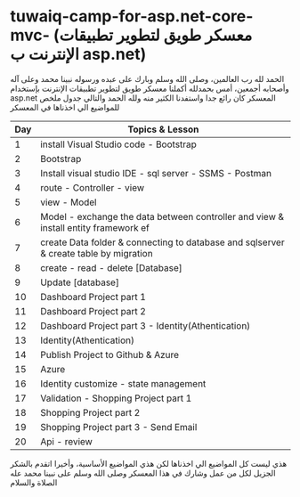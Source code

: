 # tuwaiq-camp-for-asp.net-core-mvc- (معسكر طويق لتطوير تطبيقات الإنترنت ب asp.net)

الحمد لله رب العالمين، وصلى الله وسلم وبارك على عبده ورسوله نبينا محمد وعلى آله وأصحابه أجمعين، أمس بحمدلله أكملنا معسكر طويق لتطوير تطبيقات الإنترنت بإستخدام asp.net
المعسكر كان رائع جدا واستفدنا الكثير منه ولله الحمد والتالي جدول ملخص للمواضيع الي اخذناها في المعسكر

| Day  | Topics & Lesson | 
| ------------- | ------------- | 
| 1  | install Visual Studio code - Bootstrap   | 
| 2  | Bootstrap  | 
| 3  | Install visual studio IDE - sql server - SSMS - Postman  | 
| 4  | route - Controller - view  | 
| 5  | view - Model  | 
| 6  | Model - exchange the data between controller and view & install entity framework ef  |
| 7  | create Data folder & connecting to database and sqlserver & create table by migration   | 
| 8  | create - read - delete [Database]  | 
| 9  | Update [database]  | 
| 10  | Dashboard Project part 1  | 
| 11  | Dashboard Project part 2  | 
| 12  | Dashboard Project part 3 - Identity(Athentication)  | 
| 13  | Identity(Athentication)  | 
| 14  | Publish Project to Github & Azure   | 
| 15  | Azure  | 
| 16  | Identity customize - state management  | 
| 17  | Validation - Shopping Project part 1  | 
| 18  | Shopping Project part 2 | 
| 19  | Shopping Project part 3 - Send Email  | 
| 20  | Api - review  | 

 هذي ليست كل المواضيع الي اخذناها لكن هذي المواضيع الأساسية، وأخيرا اتقدم بالشكر الجزيل لكل من عمل وشارك في هذا المعسكر وصلى الله وسلم على نبينا محمد عله الصلاة والسلام
